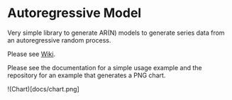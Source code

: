 # Autoregressive Model
Very simple library to generate AR(N) models to generate series data from an autoregressive random process.

Please see [Wiki](https://en.wikipedia.org/wiki/Autoregressive_model).

Please see the documentation for a simple usage example and the repository for an example that generates a PNG chart.

!(Chart)[docs/chart.png]
